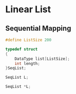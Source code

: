 # Linear List

## Sequential Mapping

```c
#define ListSize 200

typedef struct
{
    DataType list[ListSize];
    int length;
}SeqList;
```

```c
SeqList L;
```

```c
SeqList *L;
```


